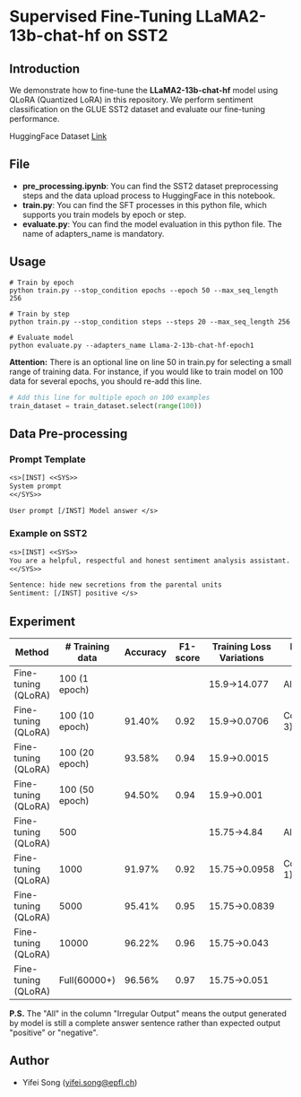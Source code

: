 # Supervised Fine-Tuning LLaMA2-13b-chat-hf on SST2

## Introduction

We demonstrate how to fine-tune the **LLaMA2-13b-chat-hf** model using QLoRA (Quantized LoRA) in this repository. We perform sentiment classification on the GLUE SST2 dataset and evaluate our fine-tuning performance.

HuggingFace Dataset [Link](https://huggingface.co/datasets/OneFly7/llama2-SST2-SFT-with-system-prompt/viewer/default/train?row=0)



## File

- **pre_processing.ipynb**: You can find the SST2 dataset preprocessing steps and the data upload process to HuggingFace in this notebook.
- **train.py**: You can find the SFT processes in this python file, which supports you train models by epoch or step.
- **evaluate.py**: You can find the model evaluation in this python file. The name of adapters_name is mandatory.

## Usage

```shell
# Train by epoch
python train.py --stop_condition epochs --epoch 50 --max_seq_length 256

# Train by step 
python train.py --stop_condition steps --steps 20 --max_seq_length 256

# Evaluate model
python evaluate.py --adapters_name Llama-2-13b-chat-hf-epoch1

```

**Attention:** There is an optional line on line 50 in train.py for selecting a small range of training data. For instance, if you would like to train model on 100 data for several epochs, you should re-add this line.

```python
# Add this line for multiple epoch on 100 examples
train_dataset = train_dataset.select(range(100))
```



## Data Pre-processing

### Prompt Template

```tex
<s>[INST] <<SYS>>
System prompt
<</SYS>>

User prompt [/INST] Model answer </s>
```

### Example on SST2

```tex
<s>[INST] <<SYS>>
You are a helpful, respectful and honest sentiment analysis assistant. And you are supposed to classify the sentiment of the sentence into one of the following categories: 'positive' or 'negative'.
<</SYS>>

Sentence: hide new secretions from the parental units 
Sentiment: [/INST] positive </s>

```

## Experiment

| Method              | # Training data | Accuracy | F1-score | Training Loss Variations | Irregular Output  |
| ------------------- | --------------- | -------- | -------- | ------------------------ | ----------------- |
| Fine-tuning (QLoRA) | 100 (1 epoch)   |          |          | 15.9→14.077              | All               |
| Fine-tuning (QLoRA) | 100 (10 epoch)  | 91.40%   | 0.92     | 15.9→0.0706              | Counter({'i': 3}) |
| Fine-tuning (QLoRA) | 100 (20 epoch)  | 93.58%   | 0.94     | 15.9→0.0015              |                   |
| Fine-tuning (QLoRA) | 100 (50 epoch)  | 94.50%   | 0.94     | 15.9→0.001               |                   |
| Fine-tuning (QLoRA) | 500             |          |          | 15.75→4.84               | All               |
| Fine-tuning (QLoRA) | 1000            | 91.97%   | 0.92     | 15.75→0.0958             | Counter({'i': 1}) |
| Fine-tuning (QLoRA) | 5000            | 95.41%   | 0.95     | 15.75→0.0839             |                   |
| Fine-tuning (QLoRA) | 10000           | 96.22%   | 0.96     | 15.75→0.043              |                   |
| Fine-tuning (QLoRA) | Full(60000+)    | 96.56%   | 0.97     | 15.75→0.051              |                   |

**P.S.** The "All" in the column "Irregular Output" means the output generated by model is still a complete answer sentence rather than expected output "positive" or "negative".



## Author

- Yifei Song (yifei.song@epfl.ch)
